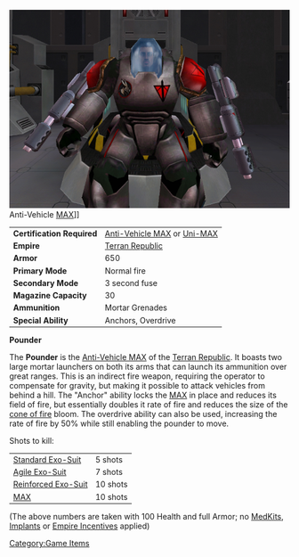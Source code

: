 ![](images/PounderPicture.jpg "fig:PounderPicture.jpg") Anti-Vehicle
[MAX](MAX.md "wikilink")\]\]

|                            |                                                                                                                      |
| -------------------------- | -------------------------------------------------------------------------------------------------------------------- |
| **Certification Required** | [Anti-Vehicle MAX](<Anti-Vehicle_MAX_(Certification)> "wikilink") or [Uni-MAX](<Uni-MAX_(Certification)> "wikilink") |
| **Empire**                 | [Terran Republic](Terran_Republic.md "wikilink")                                                                     |
| **Armor**                  | 650                                                                                                                  |
| **Primary Mode**           | Normal fire                                                                                                          |
| **Secondary Mode**         | 3 second fuse                                                                                                        |
| **Magazine Capacity**      | 30                                                                                                                   |
| **Ammunition**             | Mortar Grenades                                                                                                      |
| **Special Ability**        | Anchors, Overdrive                                                                                                   |

**Pounder**

The **Pounder** is the [Anti-Vehicle
MAX](<Anti-Vehicle_MAX_(Certification)> "wikilink") of the [Terran
Republic](Terran_Republic.md "wikilink"). It boasts two large mortar
launchers on both its arms that can launch its ammunition over great
ranges. This is an indirect fire weapon, requiring the operator to
compensate for gravity, but making it possible to attack vehicles from
behind a hill. The "Anchor" ability locks the
[MAX](Mechanized_Armored_Exo-Suit.md "wikilink") in place and reduces its
field of fire, but essentially doubles it rate of fire and reduces the
size of the [cone of fire](cone_of_fire.md "wikilink") bloom. The overdrive
ability can also be used, increasing the rate of fire by 50% while still
enabling the pounder to move.

Shots to kill:

|                                                          |          |
| -------------------------------------------------------- | -------- |
| [Standard Exo-Suit](Standard_Exo-Suit.md "wikilink")     | 5 shots  |
| [Agile Exo-Suit](Agile_Exo-Suit.md "wikilink")           | 7 shots  |
| [Reinforced Exo-Suit](Reinforced_Exo-Suit.md "wikilink") | 10 shots |
| [MAX](MAX.md "wikilink")                                 | 10 shots |

(The above numbers are taken with 100 Health and full Armor; no
[MedKits](MedKit.md "wikilink"), [Implants](Implants.md "wikilink") or [Empire
Incentives](Empire_Incentives.md "wikilink") applied)

[Category:Game Items](Category:Game_Items.md "wikilink")
